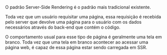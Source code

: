 O padrão Server-Side Rendering é o padrão mais tradicional existente. 

Toda vez que um usuário requisitar uma página, essa requisição é recebida pelo server que devolve uma página para o usuário com os dados necessários através do back-end que contém o código.

O comportamento usual para esse tipo de página é geralmente uma tela em branco. Toda vez que uma tela em branco acontecer ao acessar uma página web, é capaz de essa página estar sendo carregada em SSR.